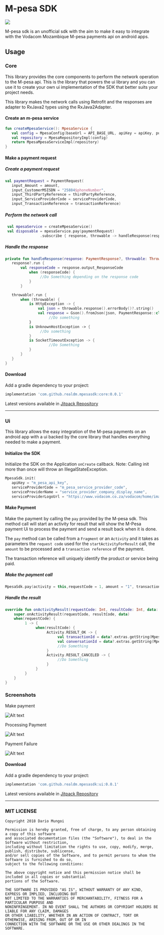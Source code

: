# M-pesa SDK

[![](https://jitpack.io/v/realdm/mpesasdk.svg)](https://jitpack.io/#realdm/mpesasdk)

M-pesa sdk is an unofficial sdk with the aim to make it easy to integrate with the Vodacom Mozambique
M-pesa payments api on android apps.

## Usage

### Core

This library provides the core components to perform the network operation to the M-pesa api. 
This is the library that powers the ui library and you can use it to create your own ui implementation
of the SDK that better suits your project needs.

This library makes the network calls using Retrofit and the responses are adapter to RxJava2 types
using the RxJava2Adapter.

#### Create an m-pesa service
```kotlin
fun createMpesaService(): MpesaService {
   val config = MpesaConfig(baseUrl = API_BASE_URL, apiKey = apiKey, publicKey = publicKey)
   val repository = MpesaRepositoryImpl(config)
   return MpesaMpesaServiceImpl(repository)
}
```

#### Make a payment request

##### Create a payment request
```kotlin
val paymentRequest = PaymentRequest(
   input_Amount = amount,
   input_CustomerMSISDN = "25884$phoneNumber",
   input_ThirdPartyReference = thirdPartyReference,
   input_ServiceProviderCode = serviceProviderCode,
   input_TransactionReference = transactionReference)
```

##### Perform the network call

```kotlin
 val mpesaService = createMpesaService()
 val disposable = mpesaService.pay(paymentRequest)
                .subscribe { response, throwable -> handleResponse(response, throwable) }
```

##### Handle the response
```kotlin
private fun handleResponse(response: PaymentResponse?, throwable: Throwable?) {
   response?.run {
       val responseCode = response.output_ResponseCode
           when (responseCode) {
                //Do Something depending on the response code
           }
       }

   throwable?.run {
       when (throwable) {
           is HttpException -> {
               val json = throwable.response().errorBody()?.string()
               val response = Gson().fromJson(json, PaymentResponse::class.java)
                    //Do something
           }
           is UnknownHostException -> {
                //Do something
           }
           is SocketTimeoutException -> {
                    //Do Something
           }
       }
   }
} 
```

#### Download
Add a gradle dependency to your project:
```groovy
implementation 'com.github.realdm.mpesasdk:core:0.0.1'
```
Latest versions available in [Jitpack Repository](https://jitpack.io/#realdm/mpesasdk)

----


### Ui
This library allows the easy integration of the M-pesa payments on an android app with a ui backed
by the core library that handles everything needed to make a payment.

#### Initialize the SDK
Initialize the SDK on the Application `onCreate` callback.
Note: Calling init more than once will throw an IllegalStateException.

```kotlin
MpesaSdk.init(
   apiKey = "m_pesa_api_key",
   serviceProviderCode = "m_pesa_service_provider_code",
   serviceProviderName = "service_provider_company_display_name",
   serviceProviderLogoUrl = "https://www.vodacom.co.za/vodacom/home/images/header/vodacom_icon.77b545abd1d7a4e0808b5a2255438f64.png")
```

#### Make Payment
Make the payment by calling the `pay` provided by the M-pesa sdk. 
This method call will start an activity for result that will show the M-Pesa payment Ui to process
the payment and send a result back when it is done.

The `pay` method can be called from a `Fragment` or an `Activity` and it takes as parameters the 
`request code` used for the `startActivityForResult` call, the `amount` to be processed and a 
`transaction reference` of the payment.

The transaction reference will uniquely identify the product or service being paid.

##### Make the payment call
```kotlin
MpesaSdk.pay(activity = this,requestCode = 1, amount = "1", transactionReference = "T12335C")
```

##### Handle the result

```kotlin
override fun onActivityResult(requestCode: Int, resultCode: Int, data: Intent?) {
    super.onActivityResult(requestCode, resultCode, data)
    when(requestCode) {
         1 -> {
              when(resultCode) {
                   Activity.RESULT_OK -> {
                        val transactionId = data?.extras.getString(MpesaSdk.ARG_RESULT_TRANSACTION_ID)
                        val conversationId = data?.extras.getString(MpesaSdk.ARG_RESULT_CONVERSATION_ID)
                        //Do Something
                   }
                   Activity.RESULT_CANCELED -> {
                        //Do Something
                   }
              }
         }
    }
}
```

### Screenshots

Make payment

![Alt text](/Documentation/ui-screenshots/make_payment.png)

Processing Payment

![Alt text](/Documentation/ui-screenshots/processing_payment.png)

Payment Failure

![Alt text](/Documentation/ui-screenshots/payment_failed.png)

#### Download
Add a gradle dependency to your project:
```groovy
implementation 'com.github.realdm.mpesasdk:ui:0.0.1'
```
Latest versions available in [Jitpack Repository](https://jitpack.io/#realdm/mpesasdk)

----

### MIT LICENSE
```
Copyright 2018 Dario Mungoi

Permission is hereby granted, free of charge, to any person obtaining a copy of this software 
and associated documentation files (the "Software"), to deal in the Software without restriction, 
including without limitation the rights to use, copy, modify, merge, publish, distribute, sublicense, 
and/or sell copies of the Software, and to permit persons to whom the Software is furnished to do so, 
subject to the following conditions:

The above copyright notice and this permission notice shall be included in all copies or substantial
portions of the Software.

THE SOFTWARE IS PROVIDED "AS IS", WITHOUT WARRANTY OF ANY KIND, EXPRESS OR IMPLIED, INCLUDING BUT
NOT LIMITED TO THE WARRANTIES OF MERCHANTABILITY, FITNESS FOR A PARTICULAR PURPOSE AND 
NONINFRINGEMENT. IN NO EVENT SHALL THE AUTHORS OR COPYRIGHT HOLDERS BE LIABLE FOR ANY CLAIM, DAMAGES
OR OTHER LIABILITY, WHETHER IN AN ACTION OF CONTRACT, TORT OR OTHERWISE, ARISING FROM, OUT OF OR IN 
CONNECTION WITH THE SOFTWARE OR THE USE OR OTHER DEALINGS IN THE SOFTWARE.
```